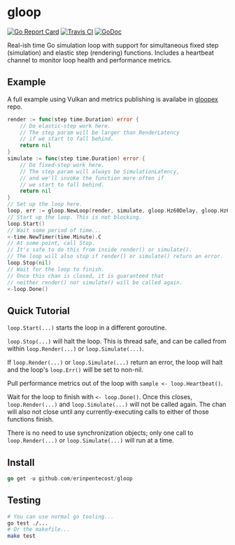 # gloop

[![Go Report Card](https://goreportcard.com/badge/github.com/erinpentecost/gloop)](https://goreportcard.com/report/github.com/erinpentecost/gloop)
[![Travis CI](https://travis-ci.org/erinpentecost/gloop.svg?branch=master)](https://travis-ci.org/erinpentecost/gloop.svg?branch=master)
[![GoDoc](https://godoc.org/github.com/erinpentecost/gloop?status.svg)](https://godoc.org/github.com/erinpentecost/gloop)

Real-ish time Go simulation loop with support for simultaneous fixed step (simulation) and elastic step (rendering) functions. Includes a heartbeat channel to monitor loop health and performance metrics. 

## Example

A full example using Vulkan and metrics publishing is availabe in [gloopex](https://github.com/erinpentecost/gloopex) repo.

```go
render := func(step time.Duration) error {
    // Do elastic-step work here.
    // The step param will be larger than RenderLatency
    // if we start to fall behind. 
    return nil
}
simulate := func(step time.Duration) error {
    // Do fixed-step work here.
    // The step param will always be SimulationLatency,
    // and we'll invoke the function more often if
    // we start to fall behind.
    return nil
}
// Set up the loop here.
loop, err := gloop.NewLoop(render, simulate, gloop.Hz60Delay, gloop.Hz60Delay)
// Start up the loop. This is not blocking.
loop.Start()
// Wait some period of time...
<-time.NewTimer(time.Minute).C
// At some point, call Stop.
// It's safe to do this from inside render() or simulate().
// The loop will also stop if render() or simulate() return an error.
loop.Stop(nil)
// Wait for the loop to finish.
// Once this chan is closed, it is guaranteed that
// neither render() nor simulate() will be called again.
<-loop.Done()
```
## Quick Tutorial

`loop.Start(...)` starts the loop in a different goroutine.

`loop.Stop(...)` will halt the loop. This is thread safe, and can be called from within `loop.Render(...)` or `loop.Simulate(...)`.

If `loop.Render(...)` or `loop.Simulate(...)` return an error, the loop will halt and the loop's `loop.Err()` will be set to non-nil.

Pull performance metrics out of the loop with `sample <- loop.Heartbeat()`.

Wait for the loop to finish with `<- loop.Done()`. Once this closes, `loop.Render(...)` and `loop.Simulate(...)` will not be called again. The chan will also not close until any currently-executing calls to either of those functions finish.

There is no need to use synchronization objects; only one call to `loop.Render(...)` or `loop.Simulate(...)` will run at a time.

## Install

```go
go get -u github.com/erinpentecost/gloop
```

## Testing

```sh
# You can use normal go tooling...
go test ./...
# Or the makefile...
make test
```
